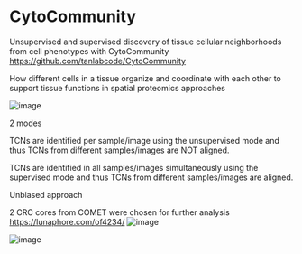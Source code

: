 # CytoCommunity
Unsupervised and supervised discovery of tissue cellular neighborhoods from cell phenotypes with CytoCommunity
https://github.com/tanlabcode/CytoCommunity 

How different cells in a tissue organize and coordinate with each other to support tissue functions in spatial proteomics approaches

![image](https://github.com/Elena983/CytoCommunity/assets/68946912/4354e923-cc15-40de-a925-09b1d3a4bd9d)

2 modes

TCNs are identified per sample/image using the unsupervised mode and thus TCNs from different samples/images are NOT aligned.

TCNs are identified in all samples/images simultaneously using the supervised mode and thus TCNs from different samples/images are aligned.

Unbiased approach

2 CRC cores from COMET were chosen for further analysis
https://lunaphore.com/of4234/
![image](https://github.com/Elena983/CytoCommunity/assets/68946912/298f61cd-115c-4f3a-b7e1-4280d5e0336c)

![image](https://github.com/Elena983/CytoCommunity/assets/68946912/15885924-d672-479e-960b-91549c768c60)

